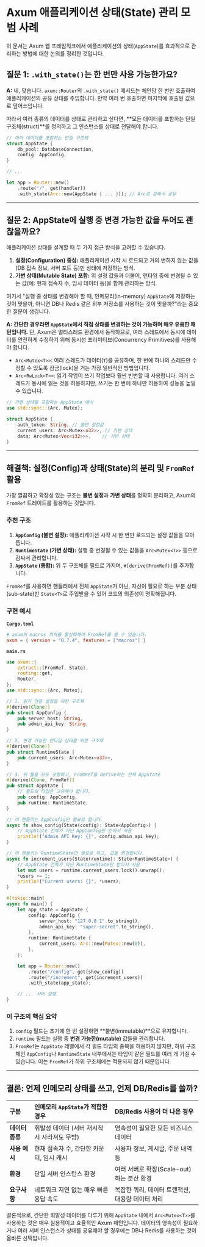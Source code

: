 # Axum 애플리케이션 상태(State) 관리 모범 사례

이 문서는 Axum 웹 프레임워크에서 애플리케이션의 상태(`AppState`)를 효과적으로 관리하는 방법에 대한 논의를 정리한 것입니다.

## 질문 1: `.with_state()`는 한 번만 사용 가능한가요?

**A:** 네, 맞습니다. `axum::Router`의 `.with_state()` 메서드는 체인당 한 번만 호출하여 애플리케이션의 공유 상태를 주입합니다. 만약 여러 번 호출하면 마지막에 호출된 값으로 덮어쓰입니다.

따라서 여러 종류의 데이터를 상태로 관리하고 싶다면, **모든 데이터를 포함하는 단일 구조체(struct)**를 정의하고 그 인스턴스를 상태로 전달해야 합니다.

```rust
// 여러 데이터를 포함하는 단일 구조체
struct AppState {
    db_pool: DatabaseConnection,
    config: AppConfig,
}

// ...

let app = Router::new()
    .route("/", get(handler))
    .with_state(Arc::new(AppState { ... })); // Arc로 감싸서 공유
```

---

## 질문 2: AppState에 실행 중 변경 가능한 값을 두어도 괜찮을까요?

애플리케이션 상태를 설계할 때 두 가지 접근 방식을 고려할 수 있습니다.

1.  **설정(Configuration) 중심:** 애플리케이션 시작 시 로드되고 거의 변하지 않는 값들 (DB 접속 정보, 서버 포트 등)만 상태에 저장하는 방식.
2.  **가변 상태(Mutable State) 포함:** 위 설정 값들과 더불어, 런타임 중에 변경될 수 있는 값(예: 현재 접속자 수, 임시 데이터 등)을 함께 관리하는 방식.

여기서 "실행 중 상태를 변경해야 할 때, 인메모리(in-memory) `AppState`에 저장하는 것이 맞을까, 아니면 DB나 Redis 같은 외부 저장소를 사용하는 것이 맞을까?"라는 중요한 질문이 생깁니다.

**A:** **간단한 경우라면 `AppState`에서 직접 상태를 변경하는 것이 가능하며 매우 유용한 패턴입니다.** 단, Axum은 멀티스레드 환경에서 동작하므로, 여러 스레드에서 동시에 데이터를 안전하게 수정하기 위해 동시성 프리미티브(Concurrency Primitives)를 사용해야 합니다.

-   `Arc<Mutex<T>>`: 여러 스레드가 데이터(`T`)를 공유하며, 한 번에 하나의 스레드만 수정할 수 있도록 잠금(lock)을 거는 가장 일반적인 방법입니다.
-   `Arc<RwLock<T>>`: 읽기 작업이 쓰기 작업보다 훨씬 빈번할 때 사용합니다. 여러 스레드가 동시에 읽는 것을 허용하지만, 쓰기는 한 번에 하나만 허용하여 성능을 높일 수 있습니다.

```rust
// 가변 상태를 포함하는 AppState 예시
use std::sync::{Arc, Mutex};

struct AppState {
    auth_token: String, // 불변 설정값
    current_users: Arc<Mutex<u32>>, // 가변 상태
    data: Arc<Mutex<Vec<i32>>>,    // 가변 상태
}
```

---

## 해결책: 설정(Config)과 상태(State)의 분리 및 `FromRef` 활용

가장 깔끔하고 확장성 있는 구조는 **불변 설정**과 **가변 상태**를 명확히 분리하고, Axum의 `FromRef` 트레이트를 활용하는 것입니다.

### 추천 구조

1.  **`AppConfig` (불변 설정):** 애플리케이션 시작 시 한 번만 로드되는 설정 값들을 모아둡니다.
2.  **`RuntimeState` (가변 상태):** 실행 중 변경될 수 있는 값들을 `Arc<Mutex<T>>` 등으로 감싸서 관리합니다.
3.  **`AppState` (통합):** 위 두 구조체를 필드로 가지며, `#[derive(FromRef)]`를 추가합니다.

`FromRef`를 사용하면 핸들러에서 전체 `AppState`가 아닌, 자신이 필요로 하는 부분 상태(sub-state)만 `State<T>`로 주입받을 수 있어 코드의 의존성이 명확해집니다.

### 구현 예시

**`Cargo.toml`**
```toml
# axum의 macros 피처를 활성화해야 FromRef를 쓸 수 있습니다.
axum = { version = "0.7.4", features = ["macros"] }
```

**`main.rs`**
```rust
use axum::{
    extract::{FromRef, State},
    routing::get,
    Router,
};
use std::sync::{Arc, Mutex};

// 1. 읽기 전용 설정을 위한 구조체
#[derive(Clone)]
pub struct AppConfig {
    pub server_host: String,
    pub admin_api_key: String,
}

// 2. 변경 가능한 런타임 상태를 위한 구조체
#[derive(Clone)]
pub struct RuntimeState {
    pub current_users: Arc<Mutex<u32>>,
}

// 3. 위 둘을 모두 포함하고, FromRef를 derive하는 전체 AppState
#[derive(Clone, FromRef)]
pub struct AppState {
    // 필드의 타입은 고유해야 합니다.
    pub config: AppConfig,
    pub runtime: RuntimeState,
}

// 이 핸들러는 AppConfig만 필요로 합니다.
async fn show_config(State(config): State<AppConfig>) {
    // AppState 전체가 아닌 AppConfig만 받아서 사용
    println!("Admin API Key: {}", config.admin_api_key);
}

// 이 핸들러는 RuntimeState만 필요로 하고, 값을 변경합니다.
async fn increment_users(State(runtime): State<RuntimeState>) {
    // AppState 전체가 아닌 RuntimeState만 받아서 사용
    let mut users = runtime.current_users.lock().unwrap();
    *users += 1;
    println!("Current users: {}", *users);
}

#[tokio::main]
async fn main() {
    let app_state = AppState {
        config: AppConfig {
            server_host: "127.0.0.1".to_string(),
            admin_api_key: "super-secret".to_string(),
        },
        runtime: RuntimeState {
            current_users: Arc::new(Mutex::new(0)),
        },
    };

    let app = Router::new()
        .route("/config", get(show_config))
        .route("/increment", get(increment_users))
        .with_state(app_state);

    // ... 서버 실행
}
```

### 이 구조의 핵심 요약

1.  `config` 필드는 초기에 한 번 설정하면 **불변(immutable)**으로 유지합니다.
2.  `runtime` 필드는 실행 중 **변경 가능한(mutable)** 값들을 관리합니다.
3.  `FromRef`는 `AppState` 레벨에서 각 필드 타입의 중복을 허용하지 않지만, 하위 구조체인 `AppConfig`나 `RuntimeState` 내부에서는 타입이 같은 필드를 여러 개 가질 수 있습니다. 이는 `FromRef`가 하위 구조체에는 적용되지 않기 때문입니다.

---

## 결론: 언제 인메모리 상태를 쓰고, 언제 DB/Redis를 쓸까?

| 구분 | 인메모리 `AppState`가 적합한 경우 | DB/Redis 사용이 더 나은 경우 |
| :--- | :--- | :--- |
| **데이터 종류** | 휘발성 데이터 (서버 재시작 시 사라져도 무방) | 영속성이 필요한 모든 비즈니스 데이터 |
| **사용 예시** | 현재 접속자 수, 간단한 카운터, 임시 캐시 | 사용자 정보, 게시글, 주문 내역 등 |
| **환경** | 단일 서버 인스턴스 환경 | 여러 서버로 확장(Scale-out)하는 분산 환경 |
| **요구사항** | 네트워크 지연 없는 매우 빠른 응답 속도 | 복잡한 쿼리, 데이터 트랜잭션, 대용량 데이터 처리 |

결론적으로, 간단한 휘발성 데이터를 다루기 위해 `AppState` 내에서 `Arc<Mutex<T>>`를 사용하는 것은 매우 실용적이고 효율적인 Axum 패턴입니다. 데이터의 영속성이 필요하거나 여러 서버 인스턴스가 상태를 공유해야 할 경우에는 DB나 Redis를 사용하는 것이 올바른 선택입니다. 